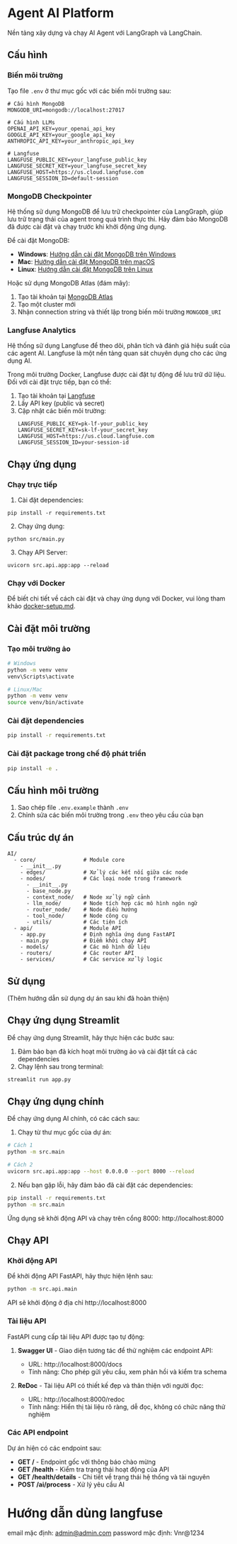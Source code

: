 # Agent AI Platform

Nền tảng xây dựng và chạy AI Agent với LangGraph và LangChain.

## Cấu hình

### Biến môi trường

Tạo file `.env` ở thư mục gốc với các biến môi trường sau:

```
# Cấu hình MongoDB
MONGODB_URI=mongodb://localhost:27017

# Cấu hình LLMs
OPENAI_API_KEY=your_openai_api_key
GOOGLE_API_KEY=your_google_api_key
ANTHROPIC_API_KEY=your_anthropic_api_key

# Langfuse
LANGFUSE_PUBLIC_KEY=your_langfuse_public_key
LANGFUSE_SECRET_KEY=your_langfuse_secret_key
LANGFUSE_HOST=https://us.cloud.langfuse.com
LANGFUSE_SESSION_ID=default-session
```

### MongoDB Checkpointer

Hệ thống sử dụng MongoDB để lưu trữ checkpointer của LangGraph, giúp lưu trữ trạng thái của agent trong quá trình thực thi. Hãy đảm bảo MongoDB đã được cài đặt và chạy trước khi khởi động ứng dụng.

Để cài đặt MongoDB:
- **Windows**: [Hướng dẫn cài đặt MongoDB trên Windows](https://www.mongodb.com/docs/manual/tutorial/install-mongodb-on-windows/)
- **Mac**: [Hướng dẫn cài đặt MongoDB trên macOS](https://www.mongodb.com/docs/manual/tutorial/install-mongodb-on-os-x/)
- **Linux**: [Hướng dẫn cài đặt MongoDB trên Linux](https://www.mongodb.com/docs/manual/administration/install-on-linux/)

Hoặc sử dụng MongoDB Atlas (đám mây):
1. Tạo tài khoản tại [MongoDB Atlas](https://www.mongodb.com/cloud/atlas)
2. Tạo một cluster mới
3. Nhận connection string và thiết lập trong biến môi trường `MONGODB_URI`

### Langfuse Analytics

Hệ thống sử dụng Langfuse để theo dõi, phân tích và đánh giá hiệu suất của các agent AI. Langfuse là một nền tảng quan sát chuyên dụng cho các ứng dụng AI.

Trong môi trường Docker, Langfuse được cài đặt tự động để lưu trữ dữ liệu. Đối với cài đặt trực tiếp, bạn có thể:

1. Tạo tài khoản tại [Langfuse](https://langfuse.com)
2. Lấy API key (public và secret)
3. Cập nhật các biến môi trường:
   ```
   LANGFUSE_PUBLIC_KEY=pk-lf-your_public_key
   LANGFUSE_SECRET_KEY=sk-lf-your_secret_key
   LANGFUSE_HOST=https://us.cloud.langfuse.com
   LANGFUSE_SESSION_ID=your-session-id
   ```

## Chạy ứng dụng

### Chạy trực tiếp

1. Cài đặt dependencies:
```
pip install -r requirements.txt
```

2. Chạy ứng dụng:
```
python src/main.py
```

3. Chạy API Server:
```
uvicorn src.api.app:app --reload
```

### Chạy với Docker

Để biết chi tiết về cách cài đặt và chạy ứng dụng với Docker, vui lòng tham khảo [docker-setup.md](docker-setup.md).

## Cài đặt môi trường

### Tạo môi trường ảo
```bash
# Windows
python -m venv venv
venv\Scripts\activate

# Linux/Mac
python -m venv venv
source venv/bin/activate
```

### Cài đặt dependencies
```bash
pip install -r requirements.txt
```

### Cài đặt package trong chế độ phát triển
```bash
pip install -e .
```

## Cấu hình môi trường
1. Sao chép file `.env.example` thành `.env`
2. Chỉnh sửa các biến môi trường trong `.env` theo yêu cầu của bạn

## Cấu trúc dự án
```
AI/
  - core/               # Module core
    - __init__.py
    - edges/            # Xử lý các kết nối giữa các node
    - nodes/            # Các loại node trong framework
      - __init__.py
      - base_node.py
      - context_node/   # Node xử lý ngữ cảnh
      - llm_node/       # Node tích hợp các mô hình ngôn ngữ
      - router_node/    # Node điều hướng
      - tool_node/      # Node công cụ
      - utils/          # Các tiện ích
  - api/                # Module API
    - app.py            # Định nghĩa ứng dụng FastAPI
    - main.py           # Điểm khởi chạy API
    - models/           # Các mô hình dữ liệu
    - routers/          # Các router API
    - services/         # Các service xử lý logic
```

## Sử dụng
(Thêm hướng dẫn sử dụng dự án sau khi đã hoàn thiện) 

## Chạy ứng dụng Streamlit

Để chạy ứng dụng Streamlit, hãy thực hiện các bước sau:

1. Đảm bảo bạn đã kích hoạt môi trường ảo và cài đặt tất cả các dependencies
2. Chạy lệnh sau trong terminal:

```bash
streamlit run app.py
```

## Chạy ứng dụng chính

Để chạy ứng dụng AI chính, có các cách sau:

1. Chạy từ thư mục gốc của dự án:
```bash
# Cách 1
python -m src.main

# Cách 2
uvicorn src.api.app:app --host 0.0.0.0 --port 8000 --reload
```

2. Nếu bạn gặp lỗi, hãy đảm bảo đã cài đặt các dependencies:
```bash
pip install -r requirements.txt
python -m src.main
```

Ứng dụng sẽ khởi động API và chạy trên cổng 8000: http://localhost:8000

## Chạy API

### Khởi động API

Để khởi động API FastAPI, hãy thực hiện lệnh sau:

```bash
python -m src.api.main
```

API sẽ khởi động ở địa chỉ http://localhost:8000

### Tài liệu API

FastAPI cung cấp tài liệu API được tạo tự động:

1. **Swagger UI** - Giao diện tương tác để thử nghiệm các endpoint API:
   - URL: http://localhost:8000/docs
   - Tính năng: Cho phép gửi yêu cầu, xem phản hồi và kiểm tra schema

2. **ReDoc** - Tài liệu API có thiết kế đẹp và thân thiện với người đọc:
   - URL: http://localhost:8000/redoc
   - Tính năng: Hiển thị tài liệu rõ ràng, dễ đọc, không có chức năng thử nghiệm

### Các API endpoint

Dự án hiện có các endpoint sau:

- **GET /** - Endpoint gốc với thông báo chào mừng
- **GET /health** - Kiểm tra trạng thái hoạt động của API
- **GET /health/details** - Chi tiết về trạng thái hệ thống và tài nguyên
- **POST /ai/process** - Xử lý yêu cầu AI

# Hướng dẫn dùng langfuse

email mặc định: admin@admin.com
password mặc định: Vnr@1234